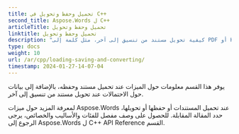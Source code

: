 ```yaml
---
title: تحميل وحفظ وتحويل في C++
second_title: Aspose.Words ل C++
articleTitle: تحميل وحفظ وتحويل
linktitle: تحميل وحفظ وتحويل
description: "كيفية تحويل مستند من تنسيق إلى آخر، مثل كلمة إلى PDF أو HTML إلى Markdown، وكذلك كيفية تحميل مستند وحفظه باستخدام C++."
type: docs
weight: 10
url: /ar/cpp/loading-saving-and-converting/
timestamp: 2024-01-27-14-07-04
---
```


يوفر هذا القسم معلومات حول الميزات عند تحميل مستند وحفظه، بالإضافة إلى بيانات حول الاحتمالات عند تحويل مستند من تنسيق إلى آخر.

لمعرفة المزيد حول ميزات Aspose.Words عند تحميل المستندات أو حفظها أو تحويلها، حدد المقالة المقابلة. للحصول على وصف مفصل للفئات والأساليب والخصائص، يرجى الرجوع إلى Aspose.Words ل C++ API Reference القسم.

